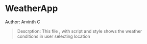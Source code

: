 # WeatherApp

Author: Arvinth C
>Descrption: This file , with script and style 
shows the weather conditions in user selecting location
